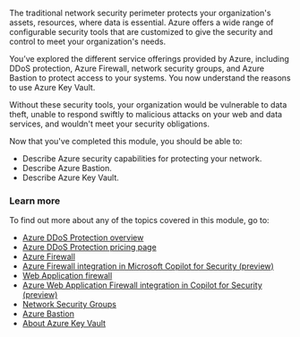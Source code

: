 
The traditional network security perimeter protects your organization's assets, resources, where data is essential. Azure offers a wide range of configurable security tools that are customized to give the security and control to meet your organization's needs.

You’ve explored the different service offerings provided by Azure, including DDoS protection, Azure Firewall, network security groups, and Azure Bastion to protect access to your systems. You now understand the reasons to use Azure Key Vault.

Without these security tools, your organization would be vulnerable to data theft, unable to respond swiftly to malicious attacks on your web and data services, and wouldn't meet your security obligations.

Now that you've completed this module, you should be able to:

- Describe Azure security capabilities for protecting your network.
- Describe Azure Bastion.
- Describe Azure Key Vault. 

### Learn more

To find out more about any of the topics covered in this module, go to:

- [Azure DDoS Protection overview](/azure/ddos-protection/ddos-protection-overview)
- [Azure DDoS Protection pricing page](https://azure.microsoft.com/pricing/details/ddos-protection/)
- [Azure Firewall](/azure/firewall/)
- [Azure Firewall integration in Microsoft Copilot for Security (preview)](/azure/firewall/firewall-copilot)
- [Web Application firewall](/azure/web-application-firewall/)
- [Azure Web Application Firewall integration in Copilot for Security (preview)](/azure/web-application-firewall/waf-copilot)
- [Network Security Groups](/azure/virtual-network/network-security-groups-overview)
- [Azure Bastion](/azure/bastion/)
- [About Azure Key Vault](/azure/key-vault/general/overview)
